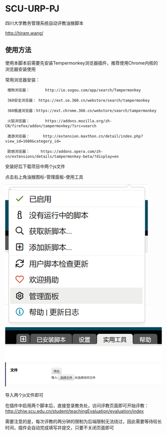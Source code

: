 # SCU-URP-PJ
四川大学教务管理系统自动评教油猴脚本

http://hiram.wang/

使用方法
-----------

使用本脚本前需要先安装Tempermonkey浏览器插件，推荐使用Chrome内核的浏览器安装使用

常用浏览器安装：

     搜狗浏览器：       http://ie.sogou.com/app/search/Tampermonkey
     
     360安全浏览器： https://ext.se.360.cn/webstore/search/tampermonkey
     
     360极速浏览器：https://ext.chrome.360.cn/webstore/search/tampermonkey
     
     火狐浏览器：       https://addons.mozilla.org/zh-CN/firefox/addon/tampermonkey/?src=search
     
     遨游浏览器：      http://extension.maxthon.cn/detail/index.php?view_id=1680&category_id=
     
     欧朋浏览器：     https://addons.opera.com/zh-cn/extensions/details/tampermonkey-beta/?display=en

安装好后下载项目中两个js文件

点击右上角油猴图标-管理面板-使用工具

![1](https://github.com/HiramWHL/SCU-URP-PJ/blob/master/pic/20190530231011.png)
![1](https://github.com/HiramWHL/SCU-URP-PJ/blob/master/pic/20190530231026.png)
![1](https://github.com/HiramWHL/SCU-URP-PJ/blob/master/pic/20190530231033.png)

导入两个js文件即可

在插件中启用两个脚本后，直接登录教务处，访问评教页面即可开始评教：http://zhjw.scu.edu.cn/student/teachingEvaluation/evaluation/index

需要注意的是，每次评教的两分钟的限制为后端限制无法绕过，因此需要等待较长时间，插件会自动完成填写并提交，只要不关闭页面即可

